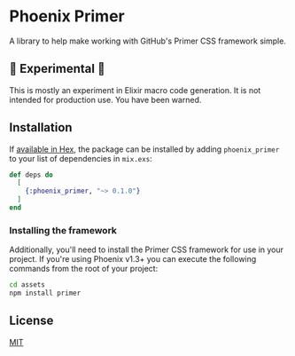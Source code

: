 # Phoenix Primer

A library to help make working with GitHub's Primer CSS framework simple.

## 🚨 Experimental 🚨

This is mostly an experiment in Elixir macro code generation. It is not intended for production use. You have been warned.

## Installation

If [available in Hex](https://hex.pm/docs/publish), the package can be installed by adding `phoenix_primer` to your list of dependencies in `mix.exs`:

```elixir
def deps do
  [
    {:phoenix_primer, "~> 0.1.0"}
  ]
end
```

### Installing the framework

Additionally, you'll need to install the Primer CSS framework for use in your project. If you're using Phoenix v1.3+ you can execute the following commands from the root of your project:

```sh
cd assets
npm install primer
```

## License

[MIT](LICENSE.md)
